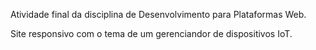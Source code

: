 Atividade final da disciplina de Desenvolvimento para Plataformas Web.

Site responsivo com o tema de um gerenciandor de dispositivos IoT.
